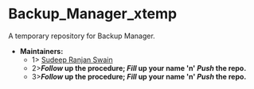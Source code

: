 # Backup_Manager_xtemp
A temporary repository for Backup Manager.
- **Maintainers:**
  - 1> [Sudeep Ranjan Swain]("https://github.com/Sudeep25022000")
  - 2>***Follow* up the procedure; *Fill* up your name 'n' *Push* the repo.**
  - 3>***Follow* up the procedure; *Fill* up your name 'n' *Push* the repo.**
